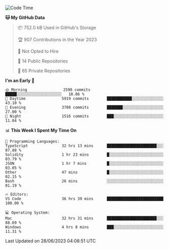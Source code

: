 <!--START_SECTION:waka-->
![Code Time](http://img.shields.io/badge/Code%20Time-4%2C281%20hrs%2029%20mins-blue)

**🐱 My GitHub Data** 

> 📦 752.0 kB Used in GitHub's Storage 
 > 
> 🏆 907 Contributions in the Year 2023
 > 
> 🚫 Not Opted to Hire
 > 
> 📜 14 Public Repositories 
 > 
> 🔑 65 Private Repositories 
 > 
**I'm an Early 🐤** 

```text
🌞 Morning                2590 commits        █████░░░░░░░░░░░░░░░░░░░░   18.86 % 
🌆 Daytime                5919 commits        ███████████░░░░░░░░░░░░░░   43.10 % 
🌃 Evening                3708 commits        ███████░░░░░░░░░░░░░░░░░░   27.00 % 
🌙 Night                  1516 commits        ███░░░░░░░░░░░░░░░░░░░░░░   11.04 % 
```


📊 **This Week I Spent My Time On** 

```text
💬 Programming Languages: 
TypeScript               32 hrs 13 mins      ██████████████████████░░░   87.88 % 
Solidity                 1 hr 23 mins        █░░░░░░░░░░░░░░░░░░░░░░░░   03.79 % 
JSON                     1 hr 7 mins         █░░░░░░░░░░░░░░░░░░░░░░░░   03.05 % 
Other                    47 mins             █░░░░░░░░░░░░░░░░░░░░░░░░   02.15 % 
Bash                     26 mins             ░░░░░░░░░░░░░░░░░░░░░░░░░   01.19 % 

🔥 Editors: 
VS Code                  36 hrs 39 mins      █████████████████████████   100.00 % 

💻 Operating System: 
Mac                      32 hrs 31 mins      ██████████████████████░░░   88.69 % 
Windows                  4 hrs 8 mins        ███░░░░░░░░░░░░░░░░░░░░░░   11.31 % 
```


 Last Updated on 28/06/2023 04:08:51 UTC
<!--END_SECTION:waka-->

